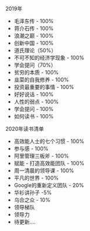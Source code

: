 2019年
* 毛泽东传 - 100%
* 蒋介石传 - 100%
* 浪潮之巅 - 100%
* 创新中国 - 100%
* 道氏理论（50%）
* 不可不知的经济学现象 - 100%
* 学会提问（70%）
* 贫穷的本质 - 100%
* 韭菜的自我修养 - 100%
* 投资最重要的事情 - 100%
* 好好说话 - 100%
* 人性的弱点 - 100%
* 学会提问 - 100%
* 如何读书 - 100%

2020年读书清单
* 高效能人士的七个习惯 - 100%
* 参与感 - 100%
* 阿里管理三板斧 - 100%
* 赋能 - 打造高效能团队 - 100%
* 周一清晨的领导课 - 100%
* 平凡的世界 - 100%
* Google的重新定义团队 - 20%
* 华衫讲孙子 -5%
* 乌合之众 - 10%
* 领导梯队
* 领导力
* 待更新....
